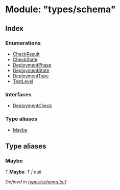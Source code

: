 
# Module: "types/schema"

## Index

### Enumerations

* [CheckResult](../enums/_types_schema_.checkresult.md)
* [CheckState](../enums/_types_schema_.checkstate.md)
* [DeploymentPhase](../enums/_types_schema_.deploymentphase.md)
* [DeploymentState](../enums/_types_schema_.deploymentstate.md)
* [DeploymentType](../enums/_types_schema_.deploymenttype.md)
* [TestLevel](../enums/_types_schema_.testlevel.md)

### Interfaces

* [DeploymentCheck](../interfaces/_types_schema_.deploymentcheck.md)

### Type aliases

* [Maybe](_types_schema_.md#maybe)

## Type aliases

###  Maybe

Ƭ **Maybe**: *T | null*

*Defined in [types/schema.ts:1](https://github.com/bluecanvas/node-bluecanvas-sdk/blob/6e3a4c7/src/types/schema.ts#L1)*
